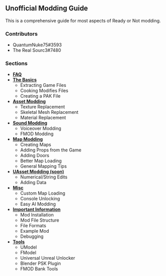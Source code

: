 ## Unofficial Modding Guide

This is a comprehensive guide for most aspects of Ready or Not modding.  

### Contributors 
- QuantumNuke75#3593
- The Real Sourc3#7480

### Sections

- **[FAQ](faq.md)**  
- **[The Basics](thebasics.md)**  
  - Extracting Game Files
  - Cooking Modifies Files
  - Creating a PAK File  
- **[Asset Modding](asset_modding/assetmodding.md)**  
  - Texture Replacement
  - Skeletal Mesh Replacement
  - Material Replacement  
- **[Sound Modding](sound_modding/soundmodding.md)**  
  - Voiceover Modding
  - FMOD Modding  
- **[Map Modding](map_modding/mapmodding.md)**  
  - Creating Maps
  - Adding Props from the Game
  - Adding Doors
  - Better Map Loading
  - General Mapping Tips  
- **[UAsset Modding (soon)](uasset_modding/uassetmodding.md)**  
  - Numerical/String Edits
  - Adding Data  
- **[Misc](misc.md)**  
  - Custom Map Loading
  - Console Unlocking
  - Easy AI Modding  
- **[Important Information](importantinformation.md)**  
  - Mod Installation
  - Mod File Structure
  - File Formats
  - Example Mod
  - Debugging  
- **[Tools](tools.md)**  
  - UModel
  - FModel
  - Universal Unreal Unlocker
  - Blender PSK Plugin
  - FMOD Bank Tools
 
